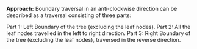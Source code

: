 **Approach:** Boundary traversal in an anti-clockwise direction can be described as a traversal consisting of three parts:

Part 1: Left Boundary of the tree (excluding the leaf nodes).
Part 2: All the leaf nodes travelled in the left to right direction.
Part 3: Right Boundary of the tree (excluding the leaf nodes), traversed in the reverse direction.
